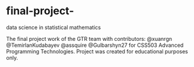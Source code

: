 # final-project-
data science in statistical mathematics



The final project work of the GTR team with contributors: @xuanrgn @TemirlanKudabayev @assquire @Gulbarshyn27 for CSS503 Advanced Programming Technologies. Project was created for educational purposes only.

